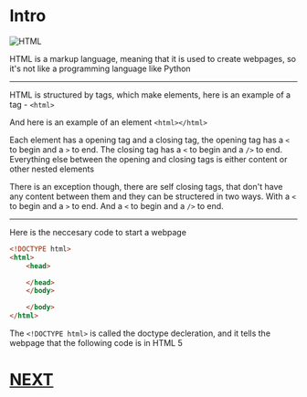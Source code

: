 # Intro

![HTML](https://img.17qq.com/images/mhsgsnffsky.jpeg)

HTML is a markup language, meaning that it is used to create webpages, so it's not like a programming language like Python

___

HTML is structured by tags, which make elements, here is an example of a tag - `<html>`

And here is an example of an element `<html></html>`

Each element has a opening tag and a closing tag, the opening tag has a `<` to begin and a `>` to end. The closing tag has a `<` to begin and a `/>` to end. Everything else between the opening and closing tags is either content or other nested elements

There is an exception though, there are self closing tags, that don't have any content between them and they can be structered in two ways. With a `<` to begin and a `>` to end. And a `<` to begin and a `/>` to end.

___

Here is the neccesary code to start a webpage

```html
<!DOCTYPE html>
<html>
	<head>

	</head>
	</body>

	</body>
</html>
```

The `<!DOCTYPE html>` is called the doctype decleration, and it tells the webpage that the following code is in HTML 5



# [NEXT](2.%20headings.md)
